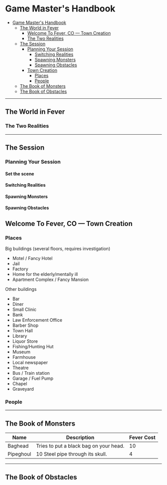 # Game Master's Handbook

- [Game Master's Handbook](#game-masters-handbook)
  - [The World in Fever](#the-world-in-fever)
    - [Welcome To Fever, CO — Town Creation](#welcome-to-fever-co--town-creation)
    - [The Two Realities](#the-two-realities)
  - [The Session](#the-session)
    - [Planning Your Session](#planning-your-session)
      - [Switching Realities](#switching-realities)
      - [Spawning Monsters](#spawning-monsters)
      - [Spawning Obstacles](#spawning-obstacles)
    - [Town Creation](#town-creation)
      - [Places](#places)
      - [People](#people)
  - [The Book of Monsters](#the-book-of-monsters)
  - [The Book of Obstacles](#the-book-of-obstacles)

***

## The World in Fever

### The Two Realities

***

## The Session

### Planning Your Session

#### Set the scene

#### Switching Realities

#### Spawning Monsters

#### Spawning Obstacles

## Welcome To Fever, CO — Town Creation

### Places

Big buildings (several floors, requires investigation)

- Motel / Fancy Hotel
- Jail
- Factory
- Home for the elderly/mentally ill
- Apartment Complex / Fancy Mansion

Other buildings

- Bar
- Diner
- Small Clinic
- Bank
- Law Enforcement Office
- Barber Shop
- Town Hall
- Library
- Liquor Store
- Fishing/Hunting Hut
- Museum
- Farmhouse
- Local newspaper
- Theatre
- Bus / Train station
- Garage / Fuel Pump
- Chapel
- Graveyard

### People

***

## The Book of Monsters

| Name      | Description                                                   | Fever Cost                     |
| --------- | ------------------------------------------------------------- | ------------------------------ |
| Baghead   | Tries to put a black bag on your head.                        | <i class="fas fa-burn"></i> 10 |
| Pipeghoul | <i class="far fa-heart"></i> 10 Steel pipe through its skull. | <i class="fas fa-burn"></i> 4  |

***

## The Book of Obstacles
